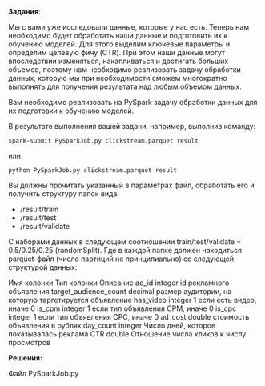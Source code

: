 **Задания**:

Мы с вами уже исследовали данные, которые у нас есть.
Теперь нам необходимо будет обработать наши данные и подготовить их к обучению моделей.
Для этого выделим ключевые параметры и определим целевую фичу (CTR).
При этом наши данные могут впоследствии изменяться, накапливаться и достигать больших объемов, поэтому нам необходимо реализовать задачу обработки данных, которую мы при необходимости сможем многократно выполнять для получения результата над любым объемом данных.

Вам необходимо реализовать на PySpark задачу обработки данных для их подготовки к обучению моделей.

В результате выполнения вашей задачи, например, выполнив команду:

```
spark-submit PySparkJob.py clickstream.parquet result
```

или 

```
python PySparkJob.py clickstream.parquet result
```

Вы должны прочитать указанный в параметрах файл, обработать его и получить структуру папок вида:

-    /result/train
-    /result/test
-    /result/validate

С наборами данных в следующем соотношении train/test/validate = 0.5/0.25/0.25 (randomSplit).
Где в каждой папке должен находиться parquet-файл (число партиций не принципиально) со следующей структурой данных:

Имя колонки 	Тип колонки 	Описание
ad_id 	integer 	id рекламного объявления
target_audience_count 	decimal 	размер аудитории, на которую таргетируется объявление
has_video 	integer 	1 если есть видео, иначе 0
is_cpm 	integer 	1 если тип объявления CPM, иначе 0
is_cpc 	integer 	1 если тип объявления CPC, иначе 0
ad_cost 	double 	стоимость объявления в рублях
day_count 	integer 	Число дней, которое показывалась реклама
CTR 	double 	Отношение числа кликов к числу просмотров


**Решения:**

Файл PySparkJob.py

